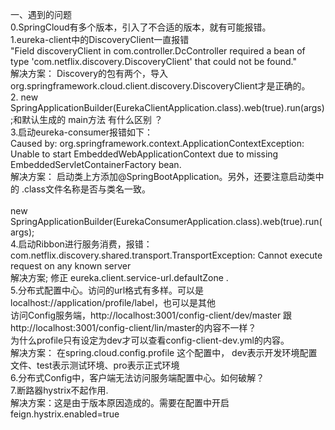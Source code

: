 一、遇到的问题 <br>
0.SpringCloud有多个版本，引入了不合适的版本，就有可能报错。  <br>
1.eureka-client中的DiscoveryClient一直报错 <br>
"Field discoveryClient in com.controller.DcController required a bean of type 'com.netflix.discovery.DiscoveryClient' that could not be found." <br>
解决方案： Discovery的包有两个，导入org.springframework.cloud.client.discovery.DiscoveryClient才是正确的。 <br>
2. new SpringApplicationBuilder(EurekaClientApplication.class).web(true).run(args);和默认生成的 main方法 有什么区别 ？ <br>
3.启动eureka-consumer报错如下： <br>
Caused by: org.springframework.context.ApplicationContextException: Unable to start EmbeddedWebApplicationContext due to missing EmbeddedServletContainerFactory bean.<br>
解决方案： 启动类上方添加@SpringBootApplication。另外，还要注意启动类中的 .class文件名称是否与类名一致。<br>       
new SpringApplicationBuilder(EurekaConsumerApplication.class).web(true).run(args); <br>
4.启动Ribbon进行服务消费，报错：  <br>
com.netflix.discovery.shared.transport.TransportException: Cannot execute request on any known server  <br>
解决方案; 修正 eureka.client.service-url.defaultZone . <br>
5.分布式配置中心。访问的url格式有多样。可以是localhost://application/profile/label，也可以是其他  <br>
访问Config服务端，http://localhost:3001/config-client/dev/master 跟 http://localhost:3001/config-client/lin/master的内容不一样？ <br>
为什么profile只有设定为dev才可以查看config-client-dev.yml的内容。 <br>
解决方案： 在spring.cloud.config.profile 这个配置中， dev表示开发环境配置文件、test表示测试环境、pro表示正式环境  <br>
6.分布式Config中，客户端无法访问服务端配置中心。如何破解？  <br>
7.断路器hystrix不起作用. <br>
解决方案：这是由于版本原因造成的。需要在配置中开启 feign.hystrix.enabled=true   <br>